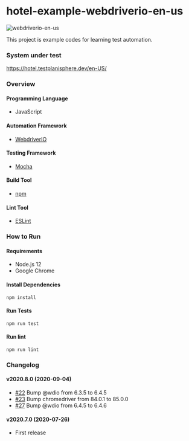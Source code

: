 # hotel-example-webdriverio-en-us

![webdriverio-en-us](https://github.com/testplanisphere/hotel-example-webdriverio-en-us/workflows/webdriverio-en-us/badge.svg)

This project is example codes for learning test automation.

### System under test

https://hotel.testplanisphere.dev/en-US/

### Overview

#### Programming Language

* JavaScript

#### Automation Framework

* [WebdriverIO](https://webdriver.io/)

#### Testing Framework

* [Mocha](https://mochajs.org/)

#### Build Tool

* [npm](https://www.npmjs.com/)

#### Lint Tool

* [ESLint](https://eslint.org/)

### How to Run

#### Requirements

* Node.js 12
* Google Chrome

#### Install Dependencies

```
npm install
```

#### Run Tests

```
npm run test
```

#### Run lint

```
npm run lint
```

### Changelog

#### v2020.8.0 (2020-09-04)

* [#22](https://github.com/testplanisphere/hotel-example-webdriverio-en-us/pull/22) Bump @wdio from 6.3.5 to 6.4.5
* [#23](https://github.com/testplanisphere/hotel-example-webdriverio-en-us/pull/23) Bump chromedriver from 84.0.1 to 85.0.0
* [#27](https://github.com/testplanisphere/hotel-example-webdriverio-en-us/pull/27) Bump @wdio from 6.4.5 to 6.4.6

#### v2020.7.0 (2020-07-26)

* First release
